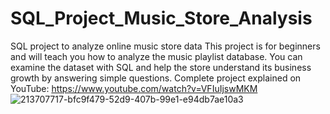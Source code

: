 # SQL_Project_Music_Store_Analysis

SQL project to analyze online music store data
This project is for beginners and will teach you how to analyze the music playlist database. You can examine the dataset with SQL and help the store understand its business growth by answering simple questions.
Complete project explained on YouTube: https://www.youtube.com/watch?v=VFIuIjswMKM
![213707717-bfc9f479-52d9-407b-99e1-e94db7ae10a3](https://github.com/Shakti237/SQL_Project_Music_Store_Analysis/assets/63602115/cdeaa367-933c-4aa8-8802-3dae356dd700)
